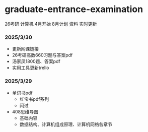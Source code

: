 # graduate-entrance-examination
26考研 计算机 4月开始 8月计划 资料 实时更新

### 2025/3/30

- 更新网课链接
- 26考研高数660习题与答案pdf
- 汤家凤1800题、答案pdf
- 实用工具更新trello

### 2025/3/29

- 单词书pdf
  - 红宝书pdf系列
  - 闪过
- 408思维导图
  - 基础内容
  - 数据结构、计算机组成原理、计算机网络各章节
